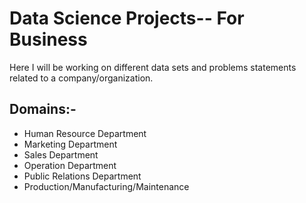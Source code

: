 # Data Science Projects-- For Business

Here I will be working on different data sets and problems statements related to a company/organization.

## Domains:-
- Human Resource Department
- Marketing Department
- Sales Department
- Operation Department
- Public Relations Department
- Production/Manufacturing/Maintenance
